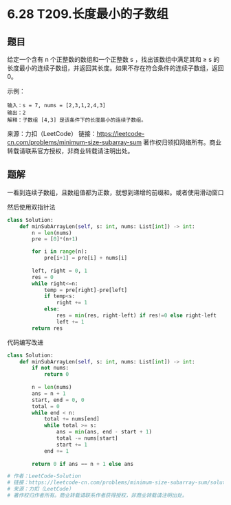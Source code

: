 # 6.28 T209.长度最小的子数组

## 题目
给定一个含有 n 个正整数的数组和一个正整数 s ，找出该数组中满足其和 ≥ s 的长度最小的连续子数组，并返回其长度。如果不存在符合条件的连续子数组，返回 0。

示例：
```
输入：s = 7, nums = [2,3,1,2,4,3]
输出：2
解释：子数组 [4,3] 是该条件下的长度最小的连续子数组。
```
来源：力扣（LeetCode）
链接：https://leetcode-cn.com/problems/minimum-size-subarray-sum
著作权归领扣网络所有。商业转载请联系官方授权，非商业转载请注明出处。

## 题解
一看到连续子数组，且数组值都为正数，就想到递增的前缀和。或者使用滑动窗口

然后使用双指针法

```python
class Solution:
    def minSubArrayLen(self, s: int, nums: List[int]) -> int:
        n = len(nums)
        pre = [0]*(n+1)

        for i in range(n):
            pre[i+1] = pre[i] + nums[i]
        
        left, right = 0, 1
        res = 0
        while right<=n:
            temp = pre[right]-pre[left]
            if temp<s:
                right += 1
            else:
                res = min(res, right-left) if res!=0 else right-left
                left += 1
        return res
```

代码编写改进
```python
class Solution:
    def minSubArrayLen(self, s: int, nums: List[int]) -> int:
        if not nums:
            return 0
        
        n = len(nums)
        ans = n + 1
        start, end = 0, 0
        total = 0
        while end < n:
            total += nums[end]
            while total >= s:
                ans = min(ans, end - start + 1)
                total -= nums[start]
                start += 1
            end += 1
        
        return 0 if ans == n + 1 else ans

# 作者：LeetCode-Solution
# 链接：https://leetcode-cn.com/problems/minimum-size-subarray-sum/solution/chang-du-zui-xiao-de-zi-shu-zu-by-leetcode-solutio/
# 来源：力扣（LeetCode）
# 著作权归作者所有。商业转载请联系作者获得授权，非商业转载请注明出处。
```
